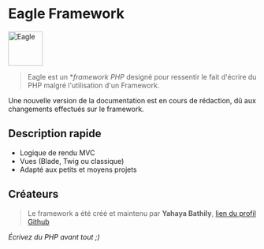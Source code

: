 # Eagle Framework

<img 
    src="framework-icon.ico" 
    alt="Eagle"
    width="70"
/>

> Eagle est un **framework *PHP** designé pour ressentir le fait d'écrire du PHP malgré l'utilisation d'un Framework.
>

<warning>Une nouvelle version de la documentation est en cours de rédaction, dû aux changements effectués sur le framework.</warning>

## Description rapide

- Logique de rendu MVC 
- Vues (Blade, Twig ou classique)
- Adapté aux petits et moyens projets

## Créateurs

> Le framework a été créé et maintenu par **Yahaya Bathily**, [lien du profil Github](https://github.com/yahvya)

*Écrivez du PHP avant tout ;)*

